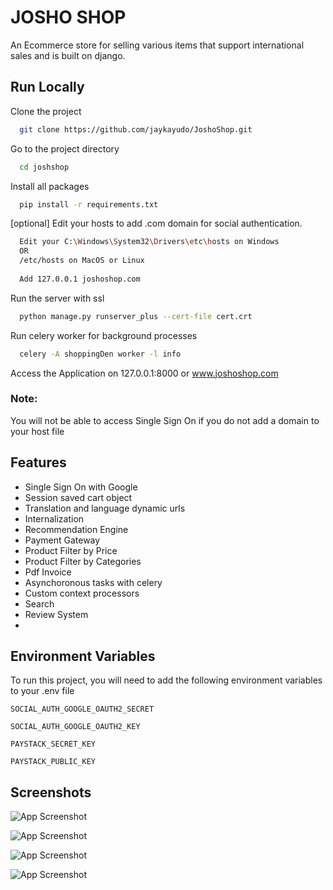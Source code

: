 
# JOSHO SHOP

An Ecommerce store for selling various items that support international sales and is built on django.


## Run Locally
Clone the project

```bash
  git clone https://github.com/jaykayudo/JoshoShop.git
```

Go to the project directory

```bash
  cd joshshop
```
Install all packages
```bash
  pip install -r requirements.txt
```
[optional] Edit your hosts to add .com domain for social authentication.
```bash
  Edit your C:\Windows\System32\Drivers\etc\hosts on Windows 
  OR
  /etc/hosts on MacOS or Linux
  
  Add 127.0.0.1 joshoshop.com
```
Run the server with ssl 
```bash
  python manage.py runserver_plus --cert-file cert.crt
```
Run celery worker for background processes
```bash
  celery -A shoppingDen worker -l info
```
Access the Application on 127.0.0.1:8000 or www.joshoshop.com

### Note:
You will not be able to access Single Sign On if you do not add a domain to your host file

## Features

- Single Sign On with Google
- Session saved cart object
- Translation and language dynamic urls
- Internalization
- Recommendation Engine
- Payment Gateway
- Product Filter by Price
- Product Filter by Categories
- Pdf Invoice
- Asynchoronous tasks with celery
- Custom context processors
- Search
- Review System
-



## Environment Variables

To run this project, you will need to add the following environment variables to your .env file

`SOCIAL_AUTH_GOOGLE_OAUTH2_SECRET`

`SOCIAL_AUTH_GOOGLE_OAUTH2_KEY`

`PAYSTACK_SECRET_KEY`

`PAYSTACK_PUBLIC_KEY`
## Screenshots

![App Screenshot](https://res.cloudinary.com/ds81lsf2c/image/upload/v1705696668/Capture1_xmygzd.jpg)

![App Screenshot](https://res.cloudinary.com/ds81lsf2c/image/upload/v1705696666/Capture2_hl3wca.jpg)

![App Screenshot](https://res.cloudinary.com/ds81lsf2c/image/upload/v1705696666/Capture3_hajer8.jpg)

![App Screenshot](https://res.cloudinary.com/ds81lsf2c/image/upload/v1705696663/Capture_z01tzw.jpg)
